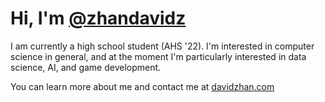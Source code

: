 # Hi, I'm [@zhandavidz](https://github.com/zhandavidz)

I am currently a high school student (AHS '22). I'm interested in computer science in general, and at the moment I'm particularly interested in data science, AI, and game development.

You can learn more about me and contact me at [davidzhan.com](http://davidzhan.com)

<!---
- 👋 Hi, I’m @zhandavidz
- 👀 I’m interested in ...
- 🌱 I’m currently learning ...
- 💞️ I’m looking to collaborate on ...
- 📫 How to reach me ...
--->

<!---
zhandavidz/zhandavidz is a ✨ special ✨ repository because its `README.md` (this file) appears on your GitHub profile.
You can click the Preview link to take a look at your changes.
--->
